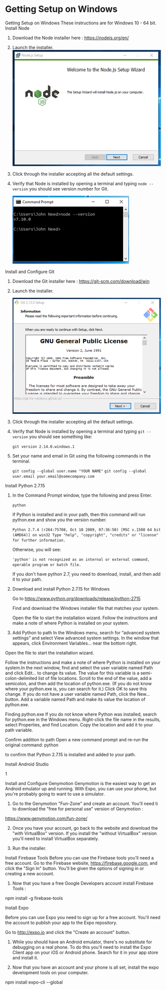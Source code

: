 # Getting Setup on Windows

Getting Setup on Windows
These instructions are for Windows 10 - 64 bit.   
Install Node

1. Download the Node installer here : https://nodejs.org/en/

2. Launch the installer.
    ![Alt](assets/windows/node-installer.png "Node Installer")



3. Click through the installer accepting all the default settings.

6. Verify that Node  is installed by opening a terminal and typing `node --version`  you should see version number for Git.

    ![Alt](assets/windows/node-version.png "Node Version")


Install and Configure Git

1. Download the Git installer here : https://git-scm.com/download/win

2. Launch the installer.

    ![Alt](assets/windows/git-installer.png "Git Installer")



3. Click through the installer accepting all the default settings.

4. Verify that Node  is installed by opening a terminal and typing `git --version`  you should see something like:

     ````git version 2.14.0.windows.1````


5. Set your name and email in Git using the following commands in the terminal.

    ```git config --global user.name "YOUR NAME"```
    ```git config --global user.email your.email@somecompany.com```



Install Python 2.7.15
  
1. In the Command Prompt window, type the following and press Enter.

    `python`

    If Python is installed and in your path, then this command will run python.exe and show you the version number.

    `Python 2.7.4 (r264:75708, Oct 10 2009, 07:36:50) [MSC v.1500 64 bit (AMD64)] on win32 Type "help", "copyright", "credits" or "license" for further information.`

    Otherwise, you will see:

    `'python' is not recognized as an internal or external command, operable program or batch file.`

    If you don't have python 2.7, you need to download, install, and then add it to your path.
 
2. Download and install Python 2.7.15 for Windows
    
    Go to https://www.python.org/downloads/release/python-2715
    
    Find and download the Windows installer file that matches your system.
   
    Open the file to start the installation wizard.
    Follow the instructions and make a note of where Python is installed on your system.
 
3. Add Python to path
    In the Windows menu, search for “advanced system settings” and select View advanced system settings.
    In the window that appears, click Environment Variables… near the bottom right.
     

 
Open the file to start the installation wizard.

Follow the instructions and make a note of where Python is installed on your system.In the next window, find and select the user variable named Path and click Edit… to change its value. The value for this variable is a semi-colon-delimited list of file locations.
Scroll to the end of the value, add a semicolon, and then add the location of python.exe. (If you do not know where your python.exe is, you can search for it.)
Click OK to save this change.
If you do not have a user variable named Path, click the New… button.
Add a variable named Path and make its value the location of python.exe.
 
Finding python.exe
If you do not know where Python was installed, search for python.exe in the Windows menu.
Right-click the file name in the results, select Properties, and find Location.
Copy the location and add it to your path variable.
 
Confirm addition to path
Open a new command prompt and re-run the original command:
python


to confirm that Python 2.7.15 is installed and added to your path.


Install Android Studio

1	



Install and Configure Genymotion 
Genymotion is the easiest way to get an Android emulator up and running.  With Expo, you can use your phone, but you're probably going to want to use a simulator.

1.  Go to the Genymotion "Fun-Zone" and create an account.  You'll need ti to download the "free for personal use" version of Genymotion : 

https://www.genymotion.com/fun-zone/

2.  Once you have your account, go back to the website and download the "with VirtualBox" version. If you install the "without VirtualBox" version you'll need to install VirtualBox separately.
 

3. Run the installer.




Install Firebase Tools
Before you can use the Firebase tools you'll need a free account.  Go to the Firebase website, https://firebase.google.com, and click the "Sign In" button.  You'll be given the options of signing in or creating a new account.

 


1.  Now that you have a free Google Developers account install Firebase Tools :

npm install -g firebase-tools
 

Install Expo

Before you can use Expo you need to sign up for a free account.  You'll need the account to publish your app to the Expo repository.

Go to http://expo.io and click the "Create an account" button.



1.  While you should have an Android emulator, there's no substitute for debugging on a real phone.  To do this you'll need to install the Expo Client app on your iOS or Android phone.  Search for it in your app store and install it.

2.  Now that you have an account and your phone is all set, install the expo development tools on your computer.

npm install expo-cli --global



